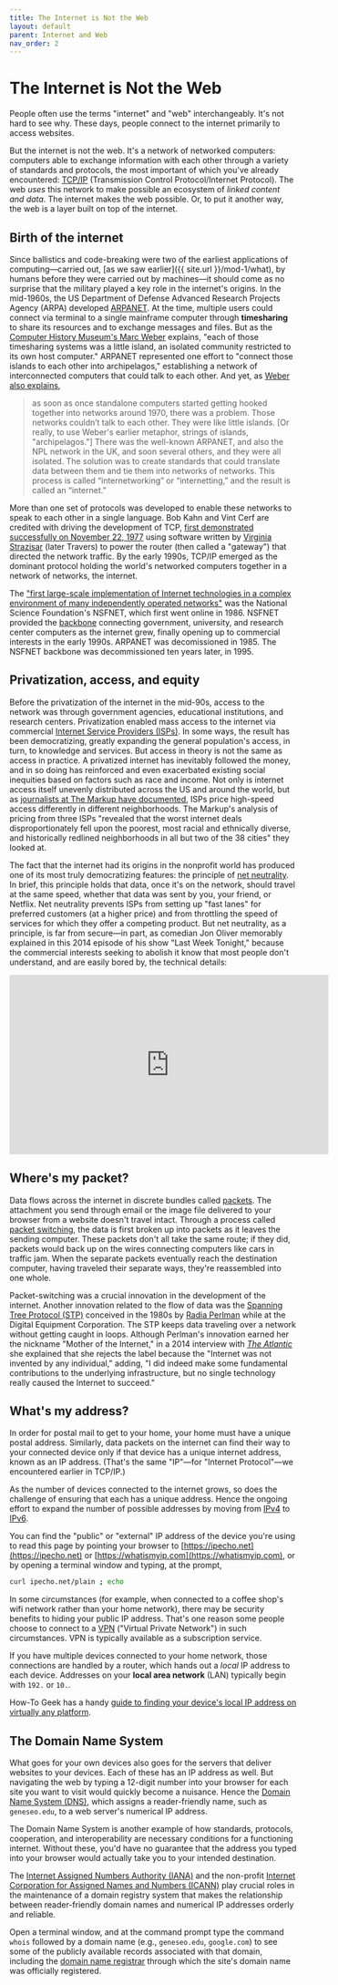 ```yaml
---
title: The Internet is Not the Web
layout: default
parent: Internet and Web
nav_order: 2
---
```


# The Internet is Not the Web

People often use the terms "internet" and "web" interchangeably. It's not hard to see why. These days, people connect to the internet primarily to access websites.

But the internet is not the web. It's a network of networked computers: computers able to exchange information with each other through a variety of standards and protocols, the most important of which you've already encountered: [TCP/IP](https://www.howtogeek.com/751880/the-foundation-of-the-internet-tcpip-turns-40/) (Transmission Control Protocol/Internet Protocol). The web *uses* this network to make possible an ecosystem of *linked content and data*. The internet makes the web possible. Or, to put it another way, the web is a layer built on top of the internet.

## Birth of the internet

Since ballistics and code-breaking were two of the earliest applications of computing&mdash;carried out, [as we saw earlier]({{ site.url }}/mod-1/what), by humans before they were carried out by machines&mdash;it should come as no surprise that the military played a key role in the internet's origins. In the mid-1960s, the US Department of Defense Advanced Research Projects Agency (ARPA) developed [ARPANET](https://www.computerhope.com/jargon/a/arpanet.htm). At the time, multiple users could connect via terminal to a single mainframe computer through **timesharing** to share its resources and to exchange messages and files. But as the [Computer History Museum's Marc Weber](https://computerhistory.org/blog/history-of-the-future-october-29-1969-fifty-years-of-a-connected-world/) explains, "each of those timesharing systems was a little island, an isolated community restricted to its own host computer." ARPANET represented one effort to "connect those islands to each other into archipelagos," establishing a network of interconnected computers that could talk to each other. And yet, as [Weber also explains](https://computerhistory.org/blog/who-invented-which-internet/),

> as soon as once standalone computers started getting hooked together into networks around 1970, there was a problem. Those networks couldn’t talk to each other. They were like little islands. \[Or really, to use Weber's earlier metaphor, strings of islands, "archipelagos."\] There was the well-known ARPANET, and also the NPL network in the UK, and soon several others, and they were all isolated. The solution was to create standards that could translate data between them and tie them into networks of networks. This process is called “internetworking” or “internetting,” and the result is called an “internet.”

More than one set of protocols was developed to enable these networks to speak to each other in a single language. Bob Kahn and Vint Cerf are credited with driving the development of TCP, [first demonstrated successfully on November 22, 1977](https://computerhistory.org/blog/born-in-a-van-happy-40th-birthday-to-the-internet/) using software written by [Virginia Strazisar](https://www.computerhope.com/people/ginny_strazisar.htm) (later Travers) to power the router (then called a "gateway") that directed the network traffic. By the early 1990s, TCP/IP emerged as the dominant protocol holding the world's networked computers together in a network of networks, the internet.

The ["first large-scale implementation of Internet technologies in a complex environment of many independently operated networks"](https://www.nsf.gov/news/news_summ.jsp?cntn_id=103050) was the National Science Foundation's NSFNET, which first went online in 1986. NSFNET provided the [backbone](https://www.computerhope.com/jargon/b/backbone.htm) connecting government, university, and research center computers as the internet grew, finally opening up to commercial interests in the early 1990s. ARPANET was decomissioned in 1985. The NSFNET backbone was decommissioned ten years later, in 1995.

## Privatization, access, and equity

Before the privatization of the internet in the mid-90s, access to the network was through government agencies, educational institutions, and research centers. Privatization enabled mass access to the internet via commercial [Internet Service Providers (ISPs)](https://www.computerhope.com/jargon/i/isp.htm). In some ways, the result has been democratizing, greatly expanding the general population's access, in turn, to knowledge and services. But access in theory is not the same as access in practice. A privatized internet has inevitably followed the money, and in so doing has reinforced and even exacerbated existing social inequities based on factors such as race and income. Not only is internet access itself unevenly distributed across the US and around the world, but as [journalists at The Markup have documented](https://themarkup.org/still-loading/2023/05/11/see-the-neighborhoods-internet-providers-excluded-from-fast-internet), ISPs price high-speed access differently in different neighborhoods. The Markup's analysis of pricing from three ISPs "revealed that the worst internet deals disproportionately fell upon the poorest, most racial and ethnically diverse, and historically redlined neighborhoods in all but two of the 38 cities" they looked at.

The fact that the internet had its origins in the nonprofit world has produced one of its most truly democratizing features: the principle of [net neutrality](https://www.eff.org/issues/net-neutrality). In brief, this principle holds that data, once it's on the network, should travel at the same speed, whether that data was sent by you, your friend, or Netflix. Net neutrality prevents ISPs from setting up "fast lanes" for preferred customers (at a higher price) and from throttling the speed of services for which they offer a competing product. But net neutrality, as a principle, is far from secure&mdash;in part, as comedian Jon Oliver memorably explained in this 2014 episode of his show "Last Week Tonight," because the commercial interests seeking to abolish it know that most people don't understand, and are easily bored by, the technical details:

<iframe width="560" height="315" src="https://www.youtube.com/embed/fpbOEoRrHyU" title="YouTube video player" frameborder="0" allow="accelerometer; autoplay; clipboard-write; encrypted-media; gyroscope; picture-in-picture; web-share" allowfullscreen></iframe>

## Where's my packet?

Data flows across the internet in discrete bundles called [packets](https://www.howtogeek.com/797005/what-is-a-data-packet/). The attachment you send through email or the image file delivered to your browser from a website doesn't travel intact. Through a process called [packet switching](https://www.computerhope.com/jargon/p/packetsw.htm), the data is first broken up into packets as it leaves the sending computer. These packets don't all take the same route; if they did, packets would back up on the wires connecting computers like cars in traffic jam. When the separate packets eventually reach the destination computer, having traveled their separate ways, they're reassembled into one whole.

Packet-switching was a crucial innovation in the development of the internet. Another innovation related to the flow of data was the [Spanning Tree Protocol (STP)](https://en.wikipedia.org/wiki/Spanning_Tree_Protocol) conceived in the 1980s by [Radia Perlman](https://en.wikipedia.org/wiki/Radia_Perlman) while at the Digital Equipment Corporation. The STP keeps data traveling over a network without getting caught in loops. Although Perlman's innovation earned her the nickname "Mother of the Internet," in a 2014 interview with [*The Atlantic*](https://www.theatlantic.com/technology/archive/2014/03/radia-perlman-dont-call-me-the-mother-of-the-internet/284146/) she explained that she rejects the label because the "Internet was not invented by any individual," adding, "I did indeed make some fundamental contributions to the underlying infrastructure, but no single technology really caused the Internet to succeed." 

## What's my address?

In order for postal mail to get to your home, your home must have a unique postal address. Similarly, data packets on the internet can find their way to your connected device only if that device has a unique internet address, known as an IP address. (That's the same "IP"&mdash;for "Internet Protocol"&mdash;we encountered earlier in TCP/IP.)

As the number of devices connected to the internet grows, so does the challenge of ensuring that each has a unique address. Hence the ongoing effort to expand the number of possible addresses by moving from [IPv4](https://www.computerhope.com/jargon/i/ipv4.htm) to [IPv6](https://www.computerhope.com/jargon/i/ipv6.htm).

You can find the "public" or "external" IP address of the device you're using to read this page by pointing your browser to [https://ipecho.net](https://ipecho.net) or [https://whatismyip.com](https://whatismyip.com), or by opening a terminal window and typing, at the prompt, 

```zsh
curl ipecho.net/plain ; echo
```

In some circumstances (for example, when connected to a coffee shop's wifi network rather than your home network), there may be security benefits to hiding your public IP address. That's one reason some people choose to connect to a [VPN](https://www.computerhope.com/jargon/v/vpn.htm) ("Virtual Private Network") in such circumstances. VPN is typically available as a subscription service.

If you have multiple devices connected to your home network, those connections are handled by a router, which hands out a *local* IP address to each device. Addresses on your **local area network** (LAN)
typically begin with `192.` or `10.`.

How-To Geek has a handy [guide to finding your device's local IP address on virtually any platform](https://www.howtogeek.com/236838/how-to-find-any-devices-ip-address-mac-address-and-other-network-connection-details/).

## The Domain Name System

What goes for your own devices also goes for the servers that deliver websites to your devices. Each of these has an IP address as well. But navigating the web by typing a 12-digit number into your browser for each site you want to visit would quickly become a nuisance. Hence the [Domain Name System (DNS)](https://www.computerhope.com/jargon/d/dns.htm), which assigns a reader-friendly name, such as `geneseo.edu`, to a web server's numerical IP address. 

The Domain Name System is another example of how standards, protocols, cooperation, and interoperability are necessary conditions for a functioning internet. Without these, you'd have no guarantee that the address you typed into your browser would actually take you to your intended destination.

The [Internet Assigned Numbers Authority (IANA)](https://www.iana.org/) and the non-profit [Internet Corporation for Assigned Names and Numbers (ICANN)](https://www.icann.org/) play crucial roles in the maintenance of a domain registry system that makes the relationship between reader-friendly domain names and numerical IP addresses orderly and reliable. 

Open a terminal window, and at the command prompt type the command `whois` followed by a domain name (e.g., `geneseo.edu`, `google.com`) to see some of the publicly available records associated with that domain, including the [domain name registrar](https://www.computerhope.com/jargon/d/dom-name-regis.htm) through which the site's domain name was officially registered.